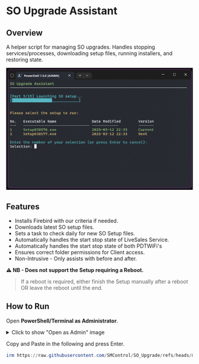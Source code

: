 # SO Upgrade Assistant

## Overview
A helper script for managing SO upgrades.
Handles stopping services/processes, downloading setup files, running installers, and restoring state.

![SO Upgrade Screenshot](https://raw.githubusercontent.com/SMControl/SO_Upgrade/main/SO_Upgrade_Screenshot3.png)

## Features
- Installs Firebird with our criteria if needed.
- Downloads latest SO setup files.
- Sets a task to check daily for new SO Setup files.
- Automatically handles the start stop state of LiveSales Service.
- Automatically handles the start stop state of both PDTWiFi's
- Ensures correct folder permissions for Client access.
- Non-Intrusive - Only assists with before and after.

**⚠️ NB - Does not support the Setup requiring a Reboot.**
> If a reboot is required, either finish the Setup manually after a reboot OR leave the reboot until the end.

## How to Run
Open **PowerShell/Terminal as Administrator**.

<details>
  <summary>Click to show "Open as Admin" image</summary>
  <img src="https://raw.githubusercontent.com/SMControl/SO_Upgrade/main/Open-as-admin2.png" alt="Open as Admin">
</details>

Copy and Paste in the following and press Enter.
```powershell
irm https://raw.githubusercontent.com/SMControl/SO_Upgrade/refs/heads/main/main/soua.ps1 | iex
